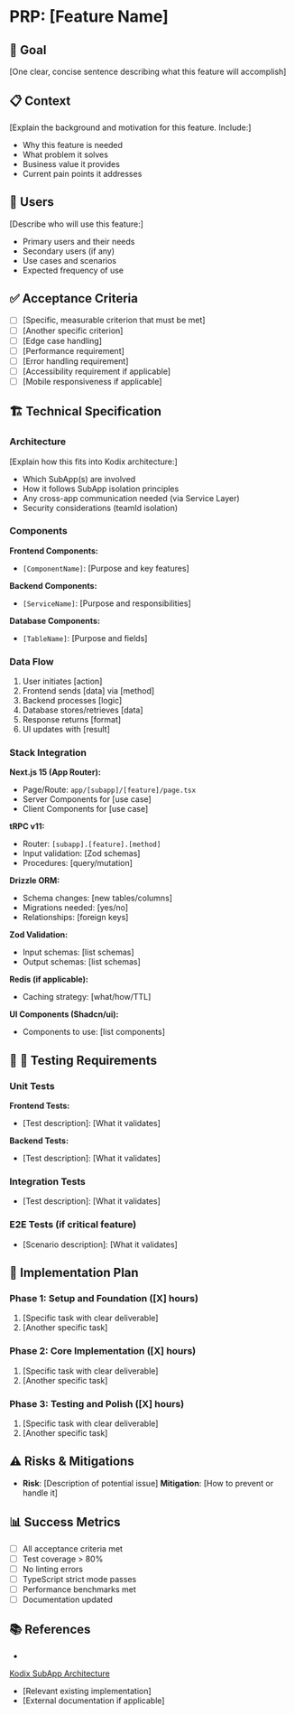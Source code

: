 # PRP: [Feature Name]
<!-- AI-CONTEXT-PRIORITY: always-include="false" summary-threshold="medium" -->
<!-- AI-METADATA:
category: prp
feature: [kebab-case-feature-name]
complexity: [basic|intermediate|advanced]
estimated-effort: [number-in-hours]
created: [YYYY-MM-DD]
-->

## 🎯 Goal

[One clear, concise sentence describing what this feature will accomplish]

## 📋 Context

[Explain the background and motivation for this feature. Include:]

- Why this feature is needed
- What problem it solves
- Business value it provides
- Current pain points it addresses

## 👥 Users

[Describe who will use this feature:]

- Primary users and their needs
- Secondary users (if any)
- Use cases and scenarios
- Expected frequency of use

## ✅ Acceptance Criteria

- [ ] [Specific, measurable criterion that must be met]
- [ ] [Another specific criterion]
- [ ] [Edge case handling]
- [ ] [Performance requirement]
- [ ] [Error handling requirement]
- [ ] [Accessibility requirement if applicable]
- [ ] [Mobile responsiveness if applicable]

## 🏗️ Technical Specification

### Architecture

[Explain how this fits into Kodix architecture:]

- Which SubApp(s) are involved
- How it follows SubApp isolation principles
- Any cross-app communication needed (via Service Layer)
- Security considerations (teamId isolation)

### Components

**Frontend Components:**

- `[ComponentName]`: [Purpose and key features]

**Backend Components:**

- `[ServiceName]`: [Purpose and responsibilities]

**Database Components:**

- `[TableName]`: [Purpose and fields]

### Data Flow

1. User initiates [action]
2. Frontend sends [data] via [method]
3. Backend processes [logic]
4. Database stores/retrieves [data]
5. Response returns [format]
6. UI updates with [result]

### Stack Integration

**Next.js 15 (App Router):**

- Page/Route: `app/[subapp]/[feature]/page.tsx`
- Server Components for [use case]
- Client Components for [use case]

**tRPC v11:**

- Router: `[subapp].[feature].[method]`
- Input validation: [Zod schemas]
- Procedures: [query/mutation]

**Drizzle ORM:**

- Schema changes: [new tables/columns]
- Migrations needed: [yes/no]
- Relationships: [foreign keys]

**Zod Validation:**

- Input schemas: [list schemas]
- Output schemas: [list schemas]

**Redis (if applicable):**

- Caching strategy: [what/how/TTL]

**UI Components (Shadcn/ui):**

- Components to use: [list components]

## 🧪 🧪 Testing Requirements

### Unit Tests

**Frontend Tests:**

- [Test description]: [What it validates]

**Backend Tests:**

- [Test description]: [What it validates]

### Integration Tests

- [Test description]: [What it validates]

### E2E Tests (if critical feature)

- [Scenario description]: [What it validates]

## 🚀 Implementation Plan

### Phase 1: Setup and Foundation ([X] hours)

1. [Specific task with clear deliverable]
2. [Another specific task]

### Phase 2: Core Implementation ([X] hours)

1. [Specific task with clear deliverable]
2. [Another specific task]

### Phase 3: Testing and Polish ([X] hours)

1. [Specific task with clear deliverable]
2. [Another specific task]

## ⚠️ Risks & Mitigations

- **Risk**: [Description of potential issue]
  **Mitigation**: [How to prevent or handle it]

## 📊 Success Metrics

- [ ] All acceptance criteria met
- [ ] Test coverage > 80%
- [ ] No linting errors
- [ ] TypeScript strict mode passes
- [ ] Performance benchmarks met
- [ ] Documentation updated

## 📚 References

- <!-- AI-LINK: type="dependency" importance="high" -->
<!-- AI-CONTEXT-REF: importance="high" type="architecture" -->
[Kodix SubApp Architecture](/docs/architecture/subapp-architecture.md)
<!-- /AI-CONTEXT-REF -->
<!-- /AI-LINK -->
- [Relevant existing implementation]
- [External documentation if applicable]
